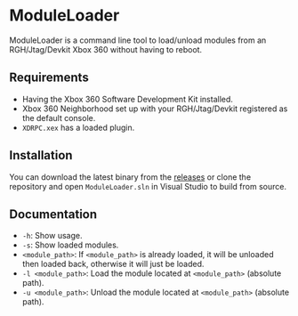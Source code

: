 # ModuleLoader

ModuleLoader is a command line tool to load/unload modules from an RGH/Jtag/Devkit Xbox 360 without having to reboot.

## Requirements

-   Having the Xbox 360 Software Development Kit installed.
-   Xbox 360 Neighborhood set up with your RGH/Jtag/Devkit registered as the default console.
-   `XDRPC.xex` has a loaded plugin.

## Installation

You can download the latest binary from the [releases](https://github.com/ClementDreptin/ModuleLoader/releases) or clone the repository and open `ModuleLoader.sln` in Visual Studio to build from source.

## Documentation

-   `-h`: Show usage.
-   `-s`: Show loaded modules.
-   `<module_path>`: If `<module_path>` is already loaded, it will be unloaded then loaded back, otherwise it will just be loaded.
-   `-l <module_path>`: Load the module located at `<module_path>` (absolute path).
-   `-u <module_path>`: Unload the module located at `<module_path>` (absolute path).
